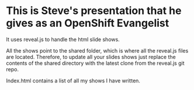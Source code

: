 # This is Steve's presentation that he gives as an OpenShift Evangelist

It uses reveal.js to handle the html slide shows.

All the shows point to the shared folder, which is where all the reveal.js files are located. 
Therefore, to update all your slides shows just replace the contents of the shared directory
with the latest clone from the reveal.js git repo.

Index.html contains a list of all my shows I have written.
